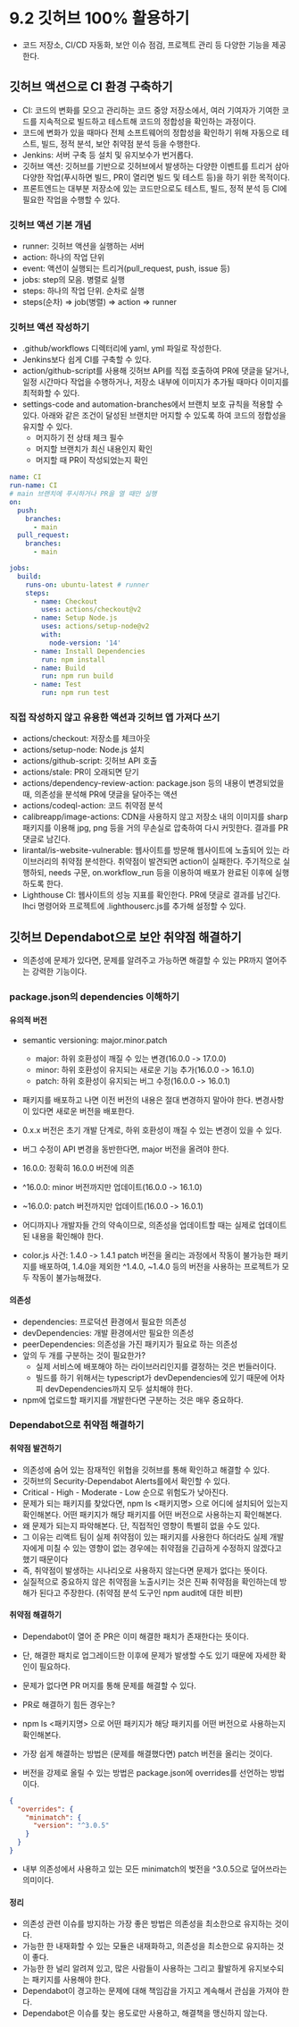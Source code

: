 # 9.2 깃허브 100% 활용하기

- 코드 저장소, CI/CD 자동화, 보안 이슈 점검, 프로젝트 관리 등 다양한 기능을 제공한다.

## 깃허브 액션으로 CI 환경 구축하기

- CI: 코드의 변화를 모으고 관리하는 코드 중앙 저장소에서, 여러 기여자가 기여한 코드를 지속적으로 빌드하고 테스트해 코드의 정합성을 확인하는 과정이다.
- 코드에 변화가 있을 때마다 전체 소프트웨어의 정합성을 확인하기 위해 자동으로 테스트, 빌드, 정적 분석, 보안 취약점 분석 등을 수행한다.
- Jenkins: 서버 구축 등 설치 및 유지보수가 번거롭다.
- 깃허브 액션: 깃허브를 기반으로 깃허브에서 발생하는 다양한 이벤트를 트리거 삼아 다양한 작업(푸시하면 빌드, PR이 열리면 빌드 및 테스트 등)을 하기 위한 목적이다.
- 프론트엔드는 대부분 저장소에 있는 코드만으로도 테스트, 빌드, 정적 분석 등 CI에 필요한 작업을 수행할 수 있다.

### 깃허브 액션 기본 개념

- runner: 깃허브 액션을 실행하는 서버
- action: 하나의 작업 단위
- event: 액션이 실행되는 트리거(pull_request, push, issue 등)
- jobs: step의 모음. 병렬로 실행
- steps: 하나의 작업 단위. 순차로 실행
- steps(순차) => job(병렬) => action => runner

### 깃허브 액션 작성하기

- .github/workflows 디렉터리에 yaml, yml 파일로 작성한다.
- Jenkins보다 쉽게 CI를 구축할 수 있다.
- action/github-script를 사용해 깃허브 API를 직접 호출하여 PR에 댓글을 달거나, 일정 시간마다 작업을 수행하거나, 저장소 내부에 이미지가 추가될 때마다 이미지를 최적화할 수 있다.
- settings-code and automation-branches에서 브랜치 보호 규칙을 적용할 수 있다. 아래와 같은 조건이 달성된 브랜치만 머지할 수 있도록 하여 코드의 정합성을 유지할 수 있다.
  - 머지하기 전 상태 체크 필수
  - 머지할 브랜치가 최신 내용인지 확인
  - 머지할 때 PR이 작성되었는지 확인

```yaml
name: CI
run-name: CI
# main 브랜치에 푸시하거나 PR을 열 때만 실행
on:
  push:
	branches:
	  - main
  pull_request:
	branches:
	  - main

jobs:
  build:
	runs-on: ubuntu-latest # runner
	steps:
	  - name: Checkout
		uses: actions/checkout@v2
	  - name: Setup Node.js
		uses: actions/setup-node@v2
		with:
		  node-version: '14'
	  - name: Install Dependencies
		run: npm install
	  - name: Build
		run: npm run build
	  - name: Test
		run: npm run test
```

### 직접 작성하지 않고 유용한 액션과 깃허브 앱 가져다 쓰기

- actions/checkout: 저장소를 체크아웃
- actions/setup-node: Node.js 설치
- actions/github-script: 깃허브 API 호출
- actions/stale: PR이 오래되면 닫기
- actions/dependency-review-action: package.json 등의 내용이 변경되었을 때, 의존성을 분석해 PR에 댓글을 달아주는 액션
- actions/codeql-action: 코드 취약점 분석
- calibreapp/image-actions: CDN을 사용하지 않고 저장소 내의 이미지를 sharp 패키지를 이용해 jpg, png 등을 거의 무손실로 압축하여 다시 커밋한다. 결과를 PR 댓글로 남긴다.
- lirantal/is-website-vulnerable: 웹사이트를 방문해 웹사이트에 노출되어 있는 라이브러리의 취약점 분석한다. 취약점이 발견되면 action이 실패한다. 주기적으로 실행하되, needs 구문, on.workflow_run 등을 이용하여 배포가 완료된 이후에 실행하도록 한다.
- Lighthouse CI: 웹사이트의 성능 지표를 확인한다. PR에 댓글로 결과를 남긴다. lhci 명령어와 프로젝트에 .lighthouserc.js를 추가해 설정할 수 있다.

## 깃허브 Dependabot으로 보안 취약점 해결하기

- 의존성에 문제가 있다면, 문제를 알려주고 가능하면 해결할 수 있는 PR까지 열어주는 강력한 기능이다.

### package.json의 dependencies 이해하기

#### 유의적 버전

- semantic versioning: major.minor.patch

  - major: 하위 호환성이 깨질 수 있는 변경(16.0.0 -> 17.0.0)
  - minor: 하위 호환성이 유지되는 새로운 기능 추가(16.0.0 -> 16.1.0)
  - patch: 하위 호환성이 유지되는 버그 수정(16.0.0 -> 16.0.1)

- 패키지를 배포하고 나면 이전 버전의 내용은 절대 변경하지 말아야 한다. 변경사항이 있다면 새로운 버전을 배포한다.
- 0.x.x 버전은 초기 개발 단계로, 하위 호환성이 깨질 수 있는 변경이 있을 수 있다.
- 버그 수정이 API 변경을 동반한다면, major 버전을 올려야 한다.

- 16.0.0: 정확히 16.0.0 버전에 의존
- ^16.0.0: minor 버전까지만 업데이트(16.0.0 -> 16.1.0)
- ~16.0.0: patch 버전까지만 업데이트(16.0.0 -> 16.0.1)

- 어디까지나 개발자들 간의 약속이므로, 의존성을 업데이트할 때는 실제로 업데이트된 내용을 확인해야 한다.
- color.js 사건: 1.4.0 -> 1.4.1 patch 버전을 올리는 과정에서 작동이 불가능한 패키지를 배포하여, 1.4.0을 제외한 ^1.4.0, ~1.4.0 등의 버전을 사용하는 프로젝트가 모두 작동이 불가능해졌다.

#### 의존성

- dependencies: 프로덕션 환경에서 필요한 의존성
- devDependencies: 개발 환경에서만 필요한 의존성
- peerDependencies: 의존성을 가진 패키지가 필요로 하는 의존성
- 앞의 두 개를 구분하는 것이 필요한가?
  - 실제 서비스에 배포해야 하는 라이브러리인지를 결정하는 것은 번들러이다.
  - 빌드를 하기 위해서는 typescript가 devDependencies에 있기 때문에 어차피 devDependencies까지 모두 설치해야 한다.
- npm에 업로드할 패키지를 개발한다면 구분하는 것은 매우 중요하다.

### Dependabot으로 취약점 해결하기

#### 취약점 발견하기

- 의존성에 숨어 있는 잠재적인 위협을 깃허브를 통해 확인하고 해결할 수 있다.
- 깃허브의 Security-Dependabot Alerts를에서 확인할 수 있다.
- Critical - High - Moderate - Low 순으로 위험도가 낮아진다.
- 문제가 되는 패키지를 찾았다면, npm ls <패키지명> 으로 어디에 설치되어 있는지 확인해본다. 어떤 패키지가 해당 패키지를 어떤 버전으로 사용하는지 확인해본다.
- 왜 문제가 되는지 파악해본다. 단, 직접적인 영향이 특별히 없을 수도 있다.
- 그 이유는 리액트 팀이 실제 취약점이 있는 패키지를 사용한다 하더라도 실제 개발자에게 미칠 수 있는 영향이 없는 경우에는 취약점을 긴급하게 수정하지 않겠다고 했기 때문이다
- 즉, 취약점이 발생하는 시나리오로 사용하지 않는다면 문제가 없다는 뜻이다.
- 실질적으로 중요하지 않은 취약점을 노출시키는 것은 진짜 취약점을 확인하는데 방해가 된다고 주장한다. (취약점 분석 도구인 npm audit에 대한 비판)

#### 취약점 해결하기

- Dependabot이 열어 준 PR은 이미 해결한 패치가 존재한다는 뜻이다.
- 단, 해결한 패치로 업그레이드한 이후에 문제가 발생할 수도 있기 때문에 자세한 확인이 필요하다.
- 문제가 없다면 PR 머지를 통해 문제를 해결할 수 있다.

- PR로 해결하기 힘든 경우는?
- npm ls <패키지명> 으로 어떤 패키지가 해당 패키지를 어떤 버전으로 사용하는지 확인해본다.
- 가장 쉽게 해결하는 방법은 (문제를 해결했다면) patch 버전을 올리는 것이다.
- 버전을 강제로 올릴 수 있는 방법은 package.json에 overrides를 선언하는 방법이다.

```json
{
  "overrides": {
    "minimatch": {
      "version": "^3.0.5"
    }
  }
}
```

- 내부 의존성에서 사용하고 있는 모든 minimatch의 벚전을 ^3.0.5으로 덮어쓰라는 의미이다.

#### 정리

- 의존성 관련 이슈를 방지하는 가장 좋은 방법은 의존성을 최소한으로 유지하는 것이다.
- 가능한 한 내재화할 수 있는 모듈은 내재화하고, 의존성을 최소한으로 유지하는 것이 좋다.
- 가능한 한 널리 알려져 있고, 많은 사람들이 사용하는 그리고 활발하게 유지보수되는 패키지를 사용해야 한다.
- Dependabot이 경고하는 문제에 대해 책임감을 가지고 계속해서 관심을 가져야 한다.
- Dependabot은 이슈를 찾는 용도로만 사용하고, 해결책을 맹신하지 않는다.
